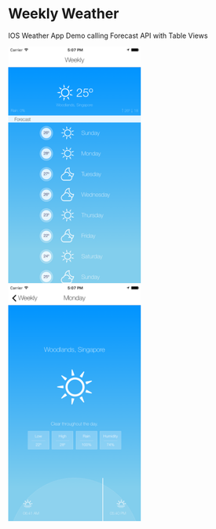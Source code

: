 # Weekly Weather
IOS Weather App Demo calling Forecast API with Table Views

<img src="https://github.com/strengthandwill/enchanced-stormy/blob/master/Stormy/Images.xcassets/screenshot1.imageset/screenshot1.png" height="480" />
<img src="https://github.com/strengthandwill/enchanced-stormy/blob/master/Stormy/Images.xcassets/screenshot2.imageset/screenshot2.png" height="480" />
